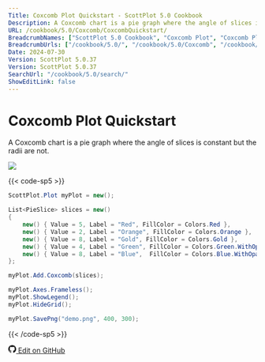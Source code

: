 ```yaml
---
Title: Coxcomb Plot Quickstart - ScottPlot 5.0 Cookbook
Description: A Coxcomb chart is a pie graph where the angle of slices is constant but the radii are not.
URL: /cookbook/5.0/Coxcomb/CoxcombQuickstart/
BreadcrumbNames: ["ScottPlot 5.0 Cookbook", "Coxcomb Plot", "Coxcomb Plot Quickstart"]
BreadcrumbUrls: ["/cookbook/5.0/", "/cookbook/5.0/Coxcomb", "/cookbook/5.0/Coxcomb/CoxcombQuickstart"]
Date: 2024-07-30
Version: ScottPlot 5.0.37
Version: ScottPlot 5.0.37
SearchUrl: "/cookbook/5.0/search/"
ShowEditLink: false
---
```


# Coxcomb Plot Quickstart


A Coxcomb chart is a pie graph where the angle of slices is constant but the radii are not.

[![](/cookbook/5.0/images/CoxcombQuickstart.png?240729212327)](/cookbook/5.0/images/CoxcombQuickstart.png?240729212327)

{{< code-sp5 >}}

```cs
ScottPlot.Plot myPlot = new();

List<PieSlice> slices = new()
{
    new() { Value = 5, Label = "Red", FillColor = Colors.Red },
    new() { Value = 2, Label = "Orange", FillColor = Colors.Orange },
    new() { Value = 8, Label = "Gold", FillColor = Colors.Gold },
    new() { Value = 4, Label = "Green", FillColor = Colors.Green.WithOpacity(0.5) },
    new() { Value = 8, Label = "Blue",  FillColor = Colors.Blue.WithOpacity(0.5) },
};

myPlot.Add.Coxcomb(slices);

myPlot.Axes.Frameless();
myPlot.ShowLegend();
myPlot.HideGrid();

myPlot.SavePng("demo.png", 400, 300);

```

{{< /code-sp5 >}}

<a href='https://github.com/ScottPlot/ScottPlot/blob/main/src/ScottPlot5/ScottPlot5%20Cookbook/Recipes/PlotTypes/Coxcomb.cs'><svg xmlns="http://www.w3.org/2000/svg" width="16" height="16" fill="currentColor" class="mb-1 bi bi-github" viewBox="0 0 16 16">
  <path d="M8 0C3.58 0 0 3.58 0 8c0 3.54 2.29 6.53 5.47 7.59.4.07.55-.17.55-.38 0-.19-.01-.82-.01-1.49-2.01.37-2.53-.49-2.69-.94-.09-.23-.48-.94-.82-1.13-.28-.15-.68-.52-.01-.53.63-.01 1.08.58 1.23.82.72 1.21 1.87.87 2.33.66.07-.52.28-.87.51-1.07-1.78-.2-3.64-.89-3.64-3.95 0-.87.31-1.59.82-2.15-.08-.2-.36-1.02.08-2.12 0 0 .67-.21 2.2.82.64-.18 1.32-.27 2-.27s1.36.09 2 .27c1.53-1.04 2.2-.82 2.2-.82.44 1.1.16 1.92.08 2.12.51.56.82 1.27.82 2.15 0 3.07-1.87 3.75-3.65 3.95.29.25.54.73.54 1.48 0 1.07-.01 1.93-.01 2.2 0 .21.15.46.55.38A8.01 8.01 0 0 0 16 8c0-4.42-3.58-8-8-8"/>
</svg> Edit on GitHub</a>

